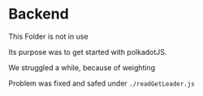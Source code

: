 # Backend

This Folder is not in use

Its purpose was to get started with polkadotJS.

We struggled a while, because of weighting

Problem was fixed and safed under `./readGetLeader.js`
